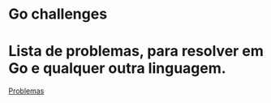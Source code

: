 # Go challenges

# Lista de problemas, para resolver em Go e qualquer outra linguagem.

[Problemas](http://sixrevisions.com/resources/10-puzzle-websites-to-sharpen-your-programming-skills/)
